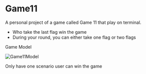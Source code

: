 # Game11


A personal project of a game called Game 11 that play on terminal.

*   Who take the last flag win the game 
*   During your round, you can either take one flag or two flags

Game Model


![Game11Model](https://user-images.githubusercontent.com/73052922/119241724-76fa0d80-bb0d-11eb-9c26-58de12ee304d.gif)

Only have one scenario user can win the game

